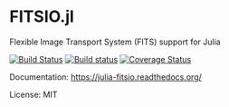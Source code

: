 FITSIO.jl
=========

Flexible Image Transport System (FITS) support for Julia

[![Build Status](https://img.shields.io/travis/JuliaAstro/FITSIO.jl.svg?style=flat-square)](https://travis-ci.org/JuliaAstro/FITSIO.jl)
[![Build status](https://ci.appveyor.com/api/projects/status/deo8f6yrcf94rc2k/branch/master?svg=true)](https://ci.appveyor.com/project/kbarbary/fitsio-jl/branch/master)
[![Coverage Status](http://img.shields.io/coveralls/JuliaAstro/FITSIO.jl.svg?style=flat-square)](https://coveralls.io/r/JuliaAstro/FITSIO.jl?branch=master)

Documentation: https://julia-fitsio.readthedocs.org/

License: MIT
